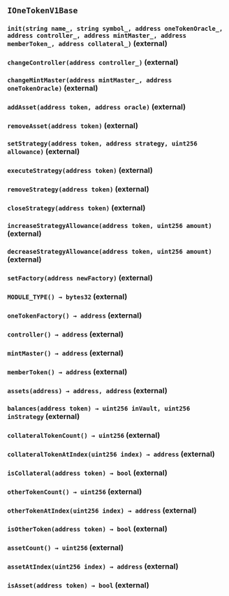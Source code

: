 ## `IOneTokenV1Base`






### `init(string name_, string symbol_, address oneTokenOracle_, address controller_, address mintMaster_, address memberToken_, address collateral_)` (external)





### `changeController(address controller_)` (external)





### `changeMintMaster(address mintMaster_, address oneTokenOracle)` (external)





### `addAsset(address token, address oracle)` (external)





### `removeAsset(address token)` (external)





### `setStrategy(address token, address strategy, uint256 allowance)` (external)





### `executeStrategy(address token)` (external)





### `removeStrategy(address token)` (external)





### `closeStrategy(address token)` (external)





### `increaseStrategyAllowance(address token, uint256 amount)` (external)





### `decreaseStrategyAllowance(address token, uint256 amount)` (external)





### `setFactory(address newFactory)` (external)





### `MODULE_TYPE() → bytes32` (external)





### `oneTokenFactory() → address` (external)





### `controller() → address` (external)





### `mintMaster() → address` (external)





### `memberToken() → address` (external)





### `assets(address) → address, address` (external)





### `balances(address token) → uint256 inVault, uint256 inStrategy` (external)





### `collateralTokenCount() → uint256` (external)





### `collateralTokenAtIndex(uint256 index) → address` (external)





### `isCollateral(address token) → bool` (external)





### `otherTokenCount() → uint256` (external)





### `otherTokenAtIndex(uint256 index) → address` (external)





### `isOtherToken(address token) → bool` (external)





### `assetCount() → uint256` (external)





### `assetAtIndex(uint256 index) → address` (external)





### `isAsset(address token) → bool` (external)






